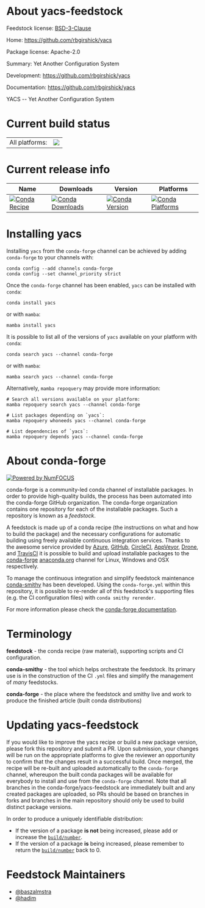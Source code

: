 About yacs-feedstock
====================

Feedstock license: [BSD-3-Clause](https://github.com/conda-forge/tmpgakwj9st-feedstock/blob/main/LICENSE.txt)

Home: https://github.com/rbgirshick/yacs

Package license: Apache-2.0

Summary: Yet Another Configuration System

Development: https://github.com/rbgirshick/yacs

Documentation: https://github.com/rbgirshick/yacs

YACS -- Yet Another Configuration System

Current build status
====================


<table><tr><td>All platforms:</td>
    <td>
      <a href="https://dev.azure.com/conda-forge/feedstock-builds/_build/latest?definitionId=None&branchName=main">
        <img src="https://dev.azure.com/conda-forge/feedstock-builds/_apis/build/status/tmpgakwj9st-feedstock?branchName=main">
      </a>
    </td>
  </tr>
</table>

Current release info
====================

| Name | Downloads | Version | Platforms |
| --- | --- | --- | --- |
| [![Conda Recipe](https://img.shields.io/badge/recipe-yacs-green.svg)](https://anaconda.org/conda-forge/yacs) | [![Conda Downloads](https://img.shields.io/conda/dn/conda-forge/yacs.svg)](https://anaconda.org/conda-forge/yacs) | [![Conda Version](https://img.shields.io/conda/vn/conda-forge/yacs.svg)](https://anaconda.org/conda-forge/yacs) | [![Conda Platforms](https://img.shields.io/conda/pn/conda-forge/yacs.svg)](https://anaconda.org/conda-forge/yacs) |

Installing yacs
===============

Installing `yacs` from the `conda-forge` channel can be achieved by adding `conda-forge` to your channels with:

```
conda config --add channels conda-forge
conda config --set channel_priority strict
```

Once the `conda-forge` channel has been enabled, `yacs` can be installed with `conda`:

```
conda install yacs
```

or with `mamba`:

```
mamba install yacs
```

It is possible to list all of the versions of `yacs` available on your platform with `conda`:

```
conda search yacs --channel conda-forge
```

or with `mamba`:

```
mamba search yacs --channel conda-forge
```

Alternatively, `mamba repoquery` may provide more information:

```
# Search all versions available on your platform:
mamba repoquery search yacs --channel conda-forge

# List packages depending on `yacs`:
mamba repoquery whoneeds yacs --channel conda-forge

# List dependencies of `yacs`:
mamba repoquery depends yacs --channel conda-forge
```


About conda-forge
=================

[![Powered by
NumFOCUS](https://img.shields.io/badge/powered%20by-NumFOCUS-orange.svg?style=flat&colorA=E1523D&colorB=007D8A)](https://numfocus.org)

conda-forge is a community-led conda channel of installable packages.
In order to provide high-quality builds, the process has been automated into the
conda-forge GitHub organization. The conda-forge organization contains one repository
for each of the installable packages. Such a repository is known as a *feedstock*.

A feedstock is made up of a conda recipe (the instructions on what and how to build
the package) and the necessary configurations for automatic building using freely
available continuous integration services. Thanks to the awesome service provided by
[Azure](https://azure.microsoft.com/en-us/services/devops/), [GitHub](https://github.com/),
[CircleCI](https://circleci.com/), [AppVeyor](https://www.appveyor.com/),
[Drone](https://cloud.drone.io/welcome), and [TravisCI](https://travis-ci.com/)
it is possible to build and upload installable packages to the
[conda-forge](https://anaconda.org/conda-forge) [anaconda.org](https://anaconda.org/)
channel for Linux, Windows and OSX respectively.

To manage the continuous integration and simplify feedstock maintenance
[conda-smithy](https://github.com/conda-forge/conda-smithy) has been developed.
Using the ``conda-forge.yml`` within this repository, it is possible to re-render all of
this feedstock's supporting files (e.g. the CI configuration files) with ``conda smithy rerender``.

For more information please check the [conda-forge documentation](https://conda-forge.org/docs/).

Terminology
===========

**feedstock** - the conda recipe (raw material), supporting scripts and CI configuration.

**conda-smithy** - the tool which helps orchestrate the feedstock.
                   Its primary use is in the construction of the CI ``.yml`` files
                   and simplify the management of *many* feedstocks.

**conda-forge** - the place where the feedstock and smithy live and work to
                  produce the finished article (built conda distributions)


Updating yacs-feedstock
=======================

If you would like to improve the yacs recipe or build a new
package version, please fork this repository and submit a PR. Upon submission,
your changes will be run on the appropriate platforms to give the reviewer an
opportunity to confirm that the changes result in a successful build. Once
merged, the recipe will be re-built and uploaded automatically to the
`conda-forge` channel, whereupon the built conda packages will be available for
everybody to install and use from the `conda-forge` channel.
Note that all branches in the conda-forge/yacs-feedstock are
immediately built and any created packages are uploaded, so PRs should be based
on branches in forks and branches in the main repository should only be used to
build distinct package versions.

In order to produce a uniquely identifiable distribution:
 * If the version of a package **is not** being increased, please add or increase
   the [``build/number``](https://docs.conda.io/projects/conda-build/en/latest/resources/define-metadata.html#build-number-and-string).
 * If the version of a package **is** being increased, please remember to return
   the [``build/number``](https://docs.conda.io/projects/conda-build/en/latest/resources/define-metadata.html#build-number-and-string)
   back to 0.

Feedstock Maintainers
=====================

* [@baszalmstra](https://github.com/baszalmstra/)
* [@hadim](https://github.com/hadim/)

